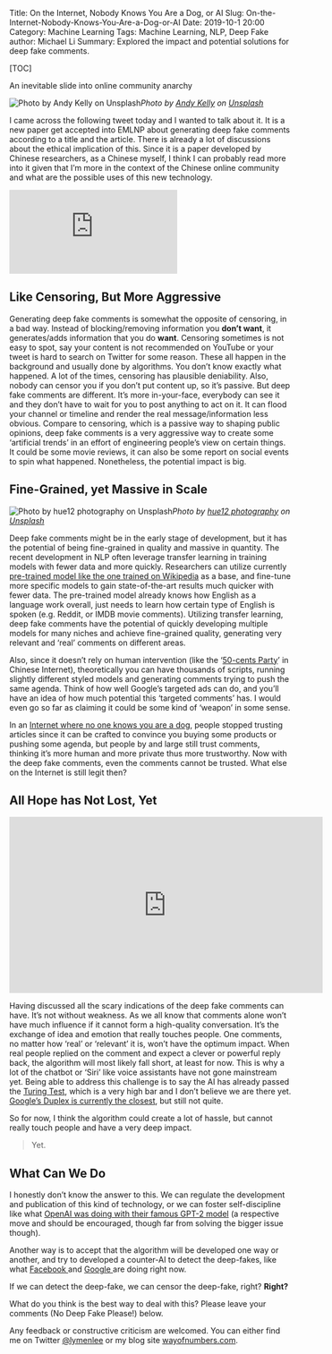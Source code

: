 Title: On the Internet, Nobody Knows You Are a Dog, or AI
Slug: On-the-Internet-Nobody-Knows-You-Are-a-Dog-or-AI
Date: 2019-10-1 20:00
Category: Machine Learning
Tags: Machine Learning, NLP, Deep Fake
author: Michael Li
Summary: Explored the impact and potential solutions for deep fake comments. 

[TOC]

An inevitable slide into online community anarchy

![Photo by [Andy Kelly](https://unsplash.com/@askkell?utm_source=medium&utm_medium=referral) on [Unsplash](https://unsplash.com?utm_source=medium&utm_medium=referral)](https://cdn-images-1.medium.com/max/10944/0*-Gl0VJUpNJfYzaoq)*Photo by [Andy Kelly](https://unsplash.com/@askkell?utm_source=medium&utm_medium=referral) on [Unsplash](https://unsplash.com?utm_source=medium&utm_medium=referral)*

I came across the following tweet today and I wanted to talk about it. It is a new paper get accepted into EMLNP about generating deep fake comments according to a title and the article. There is already a lot of discussions about the ethical implication of this. Since it is a paper developed by Chinese researchers, as a Chinese myself, I think I can probably read more into it given that I’m more in the context of the Chinese online community and what are the possible uses of this new technology.

<iframe src="https://medium.com/media/6b8386405abf878eec165990d46843fb" frameborder=0></iframe>

## Like Censoring, But More Aggressive

Generating deep fake comments is somewhat the opposite of censoring, in a bad way. Instead of blocking/removing information you **don’t want**, it generates/adds information that you do **want**. Censoring sometimes is not easy to spot, say your content is not recommended on YouTube or your tweet is hard to search on Twitter for some reason. These all happen in the background and usually done by algorithms. You don’t know exactly what happened. A lot of the times, censoring has plausible deniability. Also, nobody can censor you if you don’t put content up, so it’s passive. But deep fake comments are different. It’s more in-your-face, everybody can see it and they don’t have to wait for you to post anything to act on it. It can flood your channel or timeline and render the real message/information less obvious. Compare to censoring, which is a passive way to shaping public opinions, deep fake comments is a very aggressive way to create some ‘artificial trends’ in an effort of engineering people’s view on certain things. It could be some movie reviews, it can also be some report on social events to spin what happened. Nonetheless, the potential impact is big.

## Fine-Grained, yet Massive in Scale

![Photo by [hue12 photography](https://unsplash.com/@hue12_photography?utm_source=medium&utm_medium=referral) on [Unsplash](https://unsplash.com?utm_source=medium&utm_medium=referral)](https://cdn-images-1.medium.com/max/10944/0*0TRjNASnDgQZobcN)*Photo by [hue12 photography](https://unsplash.com/@hue12_photography?utm_source=medium&utm_medium=referral) on [Unsplash](https://unsplash.com?utm_source=medium&utm_medium=referral)*

Deep fake comments might be in the early stage of development, but it has the potential of being fine-grained in quality and massive in quantity. The recent development in NLP often leverage transfer learning in training models with fewer data and more quickly. Researchers can utilize currently [pre-trained model like the one trained on Wikipedia](https://www.kdnuggets.com/2017/11/building-wikipedia-text-corpus-nlp.html) as a base, and fine-tune more specific models to gain state-of-the-art results much quicker with fewer data. The pre-trained model already knows how English as a language work overall, just needs to learn how certain type of English is spoken (e.g. Reddit, or IMDB movie comments). Utilizing transfer learning, deep fake comments have the potential of quickly developing multiple models for many niches and achieve fine-grained quality, generating very relevant and ‘real’ comments on different areas.

Also, since it doesn’t rely on human intervention (like the ‘[50-cents Party](https://en.wikipedia.org/wiki/50_Cent_Party)’ in Chinese Internet), theoretically you can have thousands of scripts, running slightly different styled models and generating comments trying to push the same agenda. Think of how well Google’s targeted ads can do, and you’ll have an idea of how much potential this ‘targeted comments’ has. I would even go so far as claiming it could be some kind of ‘weapon’ in some sense.

In an [Internet where no one knows you are a dog](https://en.wikipedia.org/wiki/On_the_Internet,_nobody_knows_you%27re_a_dog), people stopped trusting articles since it can be crafted to convince you buying some products or pushing some agenda, but people by and large still trust comments, thinking it’s more human and more private thus more trustworthy. Now with the deep fake comments, even the comments cannot be trusted. What else on the Internet is still legit then?

## All Hope has Not Lost, Yet

<center><iframe width="560" height="315" src="https://www.youtube.com/embed/DMlX7GV-axI" frameborder="0" allowfullscreen></iframe></center>

Having discussed all the scary indications of the deep fake comments can have. It’s not without weakness. As we all know that comments alone won’t have much influence if it cannot form a high-quality conversation. It’s the exchange of idea and emotion that really touches people. One comments, no matter how ‘real’ or ‘relevant’ it is, won’t have the optimum impact. When real people replied on the comment and expect a clever or powerful reply back, the algorithm will most likely fall short, at least for now. This is why a lot of the chatbot or ‘Siri’ like voice assistants have not gone mainstream yet. Being able to address this challenge is to say the AI has already passed the [Turing Test](https://en.wikipedia.org/wiki/Turing_test), which is a very high bar and I don’t believe we are there yet. [Google’s Duplex is currently the closest](https://towardsdatascience.com/did-google-duplex-beat-the-turing-test-yes-and-no-a2b87d1c9f58), but still not quite.

So for now, I think the algorithm could create a lot of hassle, but cannot really touch people and have a very deep impact.
> Yet.

## What Can We Do

I honestly don’t know the answer to this. We can regulate the development and publication of this kind of technology, or we can foster self-discipline like what [OpenAI was doing with their famous GPT-2 model](https://www.wired.com/story/dangerous-ai-open-source/) (a respective move and should be encouraged, though far from solving the bigger issue though).

Another way is to accept that the algorithm will be developed one way or another, and try to developed a counter-AI to detect the deep-fakes, like what [Facebook ](https://ai.facebook.com/blog/deepfake-detection-challenge/)and [Google ](https://ai.googleblog.com/2019/09/contributing-data-to-deepfake-detection.html)are doing right now.

If we can detect the deep-fake, we can censor the deep-fake, right? **Right?**

What do you think is the best way to deal with this? Please leave your comments (No Deep Fake Please!) below.

Any feedback or constructive criticism are welcomed. You can either find me on Twitter [@lymenlee](https://twitter.com/lymenlee) or my blog site [wayofnumbers.com](https://wayofnumbers.com/).
